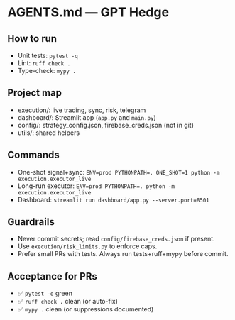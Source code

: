 # AGENTS.md — GPT Hedge

## How to run
- Unit tests: `pytest -q`
- Lint: `ruff check .`
- Type-check: `mypy .`

## Project map
- execution/: live trading, sync, risk, telegram
 - dashboard/: Streamlit app (`app.py` and `main.py`)
- config/: strategy_config.json, firebase_creds.json (not in git)
- utils/: shared helpers

## Commands
- One-shot signal+sync: `ENV=prod PYTHONPATH=. ONE_SHOT=1 python -m execution.executor_live`
- Long-run executor: `ENV=prod PYTHONPATH=. python -m execution.executor_live`
- Dashboard: `streamlit run dashboard/app.py --server.port=8501`

## Guardrails
- Never commit secrets; read `config/firebase_creds.json` if present.
- Use `execution/risk_limits.py` to enforce caps.
- Prefer small PRs with tests. Always run tests+ruff+mypy before commit.

## Acceptance for PRs
- ✅ `pytest -q` green
- ✅ `ruff check .` clean (or auto-fix)
- ✅ `mypy .` clean (or suppressions documented)
